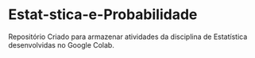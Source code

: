 # Estat-stica-e-Probabilidade
Repositório Criado para armazenar atividades da disciplina de Estatística desenvolvidas no Google Colab.

